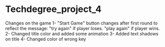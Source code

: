 # Techdegree_project_4

Changes on the game
1-
 "Start Game" button changes after first round to reflect the message:
 "try again" if player loses.
 "play again" if player wins.
2-
 Changed title color and added some animation
3- 
 Added text shadows on title
4- 
 Changed color of wrong key 

